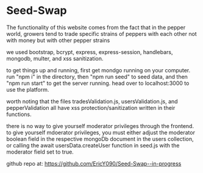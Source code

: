 # Seed-Swap
The functionality of this website comes from the fact that in the pepper world, growers tend to trade specific strains of peppers with each other not with money but with other pepper strains


we used bootstrap, bcrypt, express, express-session, handlebars, mongodb, multer, and xss sanitization.

to get things up and running, first get mondgo running on your computer. run "npm i" in the directory, then "npm run seed" to seed data, and then "npm run start" to get the server running. head over to localhost:3000 to use the platform.

worth noting that the files tradesValidation.js, usersValidation.js, and pepperValidation all have xss protection/sanitization written in their functions.

there is no way to give yourself moderator privileges through the frontend. to give yourself mdoerator privileges, you must either adjust the moderator boolean field in the respective mongoDb document in the users collection, or calling the await usersData.createUser function in seed.js with the moderator field set to true.

github repo at:
https://github.com/EricY090/Seed-Swap--in-progress